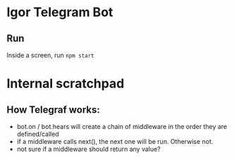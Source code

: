 # Igor Telegram Bot

## Run

Inside a screen, run `npm start`




# Internal scratchpad

## How Telegraf works:
* bot.on / bot.hears will create a chain of middleware in the order they are defined/called
* if a middleware calls next(), the next one will be run. Otherwise not.
* not sure if a middleware should return any value?
